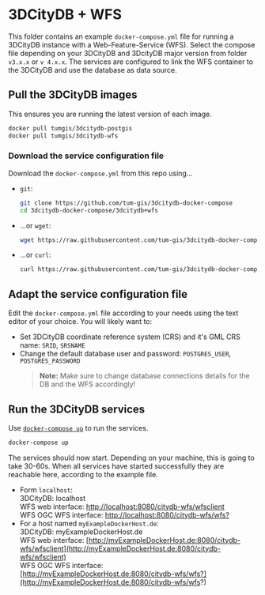 # 3DCityDB + WFS

This folder contains an example `docker-compose.yml` file for running a 3DCityDB instance with a Web-Feature-Service (WFS). Select the compose file depending on your 3DCityDB and 3DcityDB major version from folder `v3.x.x` or `v 4.x.x`. The services are configured to link the WFS container to the 3DCityDB and use the database as data source.

## Pull the 3DCityDB images

This ensures you are running the latest version of each image.

```bash
docker pull tumgis/3dcitydb-postgis
docker pull tumgis/3dcitydb-wfs
```

### Download the service configuration file

Download the `docker-compose.yml` from this repo using...

* `git`:
  
    ```bash
    git clone https://github.com/tum-gis/3dcitydb-docker-compose
    cd 3dcitydb-docker-compose/3dcitydb+wfs
    ```
* ...or `wget`:

   ```bash
   wget https://raw.githubusercontent.com/tum-gis/3dcitydb-docker-compose/master/3dcitydb%2Bwfs/docker-compose.yml
   ```

* ...or `curl`:

    ```bash
    curl https://raw.githubusercontent.com/tum-gis/3dcitydb-docker-compose/master/3dcitydb%2Bwfs/docker-compose.yml -o docker-compose.yml
    ```

## Adapt the service configuration file

Edit the `docker-compose.yml` file according to your needs using the text editor of your choice. You will likely want to:

* Set 3DCityDB coordinate reference system (CRS) and it's GML CRS name: `SRID`, `SRSNAME`
* Change the default database user and password: `POSTGRES_USER`, `POSTGRES_PASSWORD`
    > **Note:** Make sure to change database connections details for the DB and the WFS accordingly!

## Run the 3DCityDB services

Use [`docker-compose up`](https://docs.docker.com/compose/reference/up/) to run the services.

  ```bash
  docker-compose up
  ```

The services should now start. Depending on your machine, this is going to take 30-60s. When all services have started successfully they are reachable here, according to the example file.

* Form `localhost`:  
  3DCityDB: localhost  
  WFS web interface: [http://localhost:8080/citydb-wfs/wfsclient](http://localhost:8080/citydb-wfs/wfsclient)  
  WFS OGC WFS interface: [http://localhost:8080/citydb-wfs/wfs?](http://localhost:8080/citydb-wfs/wfs?)  
* For a host named `myExampleDockerHost.de`:  
  3DCityDB: myExampleDockerHost.de  
  WFS web interface: [http://myExampleDockerHost.de:8080/citydb-wfs/wfsclient](http://myExampleDockerHost.de:8080/citydb-wfs/wfsclient)  
  WFS OGC WFS interface: [http://myExampleDockerHost.de:8080/citydb-wfs/wfs?](http://myExampleDockerHost.de:8080/citydb-wfs/wfs?)  
